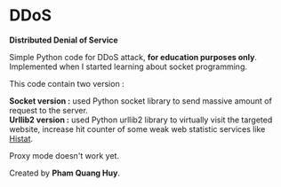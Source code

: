 # DDoS  
<b>Distributed Denial of Service</b>

Simple Python code for DDoS attack, <b>for education purposes only</b>. Implemented when I started learning about socket programming.  
  
This code contain two version :  
  
<b>Socket version :</b> used Python socket library to send massive amount of request to the server.  
<b>Urllib2 version :</b> used Python urllib2 library to virtually visit the targeted website, increase hit counter of some weak web statistic services like <a target="_blank" href=http://www.histats.com/>Histat</a>.  
  
Proxy mode doesn't work yet.
  
Created by <b>Pham Quang Huy</b>.
